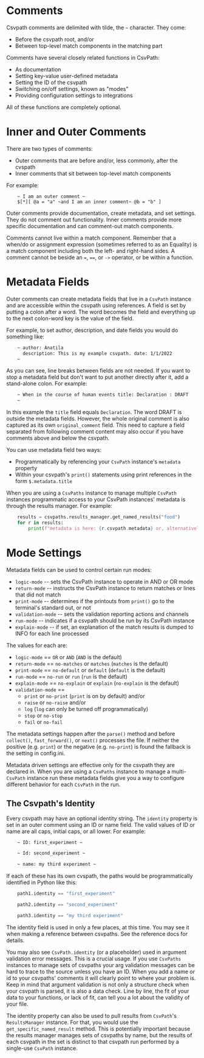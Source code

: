 
# Comments

Csvpath comments are delimited with tilde, the `~` character. They come:
* Before the csvpath root, and/or
* Between top-level match components in the matching part

Comments have several closely related functions in CsvPath:
- As documentation
- Setting key-value user-defined metadata
- Setting the ID of the csvpath
- Switching on/off settings, known as "modes"
- Providing configuration settings to integrations

All of these functions are completely optional.

<a name="inner"></a>
# Inner and Outer Comments

There are two types of comments:
- Outer comments that are before and/or, less commonly, after the cvspath
- Inner comments that sit between top-level match components

For example:
```
    ~ I am an outer comment ~
    $[*][ @a = "a" ~and I am an inner comment~ @b = "b" ]
```

Outer comments provide documentation, create metadata, and set settings. They do not comment out functionality. Inner comments provide more specific documentation and can comment-out match components.

Comments cannot live within a match component. Remember that a when/do or assignment expression (sometimes referred to as an Equality) is a match component including both the left- and right-hand sides. A comment cannot be beside an `=`, `==`, or `->` operator, or be within a function.

<a name="metadata"></a>
# Metadata Fields

Outer comments can create metadata fields that live in a `CsvPath` instance and are accessible within the csvpath using references. A field is set by putting a colon after a word. The word becomes the field and everything up to the next colon-word key is the value of the field.

For example, to set author, description, and date fields you would do something like:

```bash
    ~ author: Anatila
      description: This is my example csvpath. date: 1/1/2022
    ~
```

As you can see, line breaks between fields are not needed. If you want to stop a metadata field but don't want to put another directly after it, add a stand-alone colon. For example:

```bash
    ~ When in the course of human events title: Declaration : DRAFT
    ~
```

In this example the `title` field equals `Declaration`. The word DRAFT is outside the metadata fields. However, the whole original comment is also captured as its own `original_comment` field. This need to capture a field separated from following comment content may also occur if you have comments above and below the csvpath.

You can use metadata field two ways:
- Programmatically by referencing your `CsvPath` instance's `metadata` property
- Within your csvpath's `print()` statements using print references in the form `$.metadata.title`

When you are using a `CsvPaths` instance to manage multiple `CsvPath` instances programmatic access to your CsvPath instances' metadata is through the results manager. For example:

```python
    results = csvpaths.results_manager.get_named_results("food")
    for r in results:
        print(f"metadata is here: {r.csvpath.metadata} or, alternatively, here: {r.metadata}")
```

<a name="settings"></a>
# Mode Settings

Metadata fields can be used to control certain run modes:
- `logic-mode` -- sets the CsvPath instance to operate in AND or OR mode
- `return-mode` -- instructs the CsvPath instance to return matches or lines that did not match
- `print-mode` -- determines if the printouts from `print()` go to the terminal's standard out, or not
- `validation-mode` -- sets the validation reporting actions and channels
- `run-mode` -- indicates if a csvpath should be run by its CsvPath instance
- `explain-mode` -- if set, an explanation of the match results is dumped to INFO for each line processed

The values for each are:

- `logic-mode` == `OR` or `AND` (`AND` is the default)
- `return-mode` == `no-matches` or `matches` (`matches` is the default)
- `print-mode` == `no-default` or `default` (`default` is the default)
- `run-mode` == `no-run` or `run` (`run` is the default)
- `explain-mode` == `no-explain` or `explain` (`no-explain` is the default)
- `validation-mode` ==
    - `print` or `no-print` (`print` is on by default) and/or
    - `raise` or `no-raise` and/or
    - `log` (`log` can only be turned off programmatically)
    - `stop` or `no-stop`
    - `fail` or `no-fail`

The metadata settings happen after the `parse()` method and before `collect()`, `fast_forward()`, or `next()` processes the file. If neither the positive (e.g. `print`) or the negative (e.g. `no-print`) is found the fallback is the setting in config.ini.

Metadata driven settings are effective only for the csvpath they are declared in. When you are using a `CsvPaths` instance to manage a multi-`CsvPath` instance run these metadata fields give you a way to configure different behavior for each `CsvPath` in the run.

<a name="identity"></a>
## The Csvpath's Identity

Every csvpath may have an optional identity string. The `identity` property is set in an outer comment using an ID or name field. The valid values of ID or name are all caps, initial caps, or all lower. For example:

```bash
    ~ ID: first_experiment ~
```

```bash
    ~ Id: second_experiment ~
```

```bash
    ~ name: my third experiment ~
```

If each of these has its own cvspath, the paths would be programmatically identified in Python like this:

```python
    path1.identity == "first_experiment"
```

```python
    path2.identity == "second_experiment"
```

```python
    path3.identity == "my third experiment"
```

The identity field is used in only a few places, at this time. You may see it when making a reference between csvpaths. See the reference docs for details.

You may also see `CsvPath.identity` (or a placeholder) used in argument validation error messages. This is a crucial usage. If you use `CsvPaths` instances to manage sets of csvpaths your arg validation messages can be hard to trace to the source unless you have an ID. When you add a name or id to your csvpaths' comments it will clearly point to where your problem is. Keep in mind that argument validation is not only a structure check when your csvpath is parsed, it is also a data check. Line by line, the fit of your data to your functions, or lack of fit, can tell you a lot about the validity of your file.

The identity property can also be used to pull results from `CsvPath`'s `ResultsManager` instance. For that, you would use the `get_specific_named_result` method. This is potentially important because the results manager manages sets of csvpaths by name, but the results of each csvpath in the set is distinct to that csvpath run performed by a single-use `CsvPath` instance.




